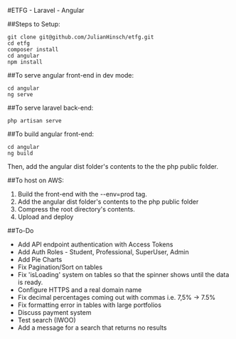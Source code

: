 #ETFG - Laravel - Angular

##Steps to Setup:
```
git clone git@github.com/JulianHinsch/etfg.git
cd etfg
composer install
cd angular
npm install
```

##To serve angular front-end in dev mode:
```
cd angular
ng serve
```

##To serve laravel back-end:
```
php artisan serve
```

##To build angular front-end:
```
cd angular
ng build
```

Then, add the angular dist folder's contents to the the php public folder.

##To host on AWS:
1. Build the front-end with the --env=prod tag.
2. Add the angular dist folder's contents to the php public folder
2. Compress the root directory's contents.
3. Upload and deploy

##To-Do
- Add API endpoint authentication with Access Tokens
- Add Auth Roles - Student, Professional, SuperUser, Admin
- Add Pie Charts
- Fix Pagination/Sort on tables
- Fix 'isLoading' system on tables so that the spinner shows until the data is ready.
- Configure HTTPS and a real domain name
- Fix decimal percentages coming out with commas i.e. 7,5% -> 7.5%
- Fix formatting error in tables with large portfolios
- Discuss payment system
- Test search (IWOO)
- Add a message for a search that returns no results

